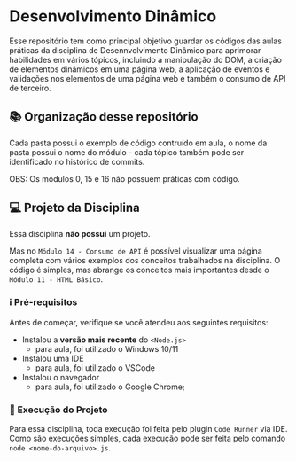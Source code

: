 # Desenvolvimento Dinâmico
Esse repositório tem como principal objetivo guardar os códigos das aulas práticas da disciplina de Desennvolvimento Dinâmico para aprimorar habilidades em vários tópicos, incluindo a manipulação do DOM, a criação de elementos dinâmicos em uma página web, a aplicação de eventos e validações nos elementos de uma página web e também o consumo de API de terceiro.

## 📚 Organização desse repositório
Cada pasta possui o exemplo de código contruído em aula, o nome da pasta possui o nome do módulo - cada tópico também pode ser identificado no histórico de commits.

OBS: Os módulos 0, 15 e 16 não possuem práticas com código.

## 💻 Projeto da Disciplina

Essa disciplina **não possui** um projeto.

Mas no ```Módulo 14 - Consumo de API``` é possível visualizar uma página completa com vários exemplos dos conceitos trabalhados na disciplina. O código é simples, mas abrange os conceitos mais importantes desde o ```Módulo 11 - HTML Básico```.

### ℹ️ Pré-requisitos

Antes de começar, verifique se você atendeu aos seguintes requisitos:

* Instalou a **versão mais recente** do `<Node.js>` 
  * para aula, foi utilizado o Windows 10/11
* Instalou uma IDE 
  * para aula, foi utilizado o VSCode
* Instalou o navegador 
  * para aula, foi utilizado o Google Chrome;

### 🚀 Execução do Projeto

Para essa disciplina, toda execução foi feita pelo plugin ``` Code Runner ``` via IDE.
Como são execuções simples, cada execução pode ser feita pelo comando ``` node <nome-do-arquivo>.js ```.

